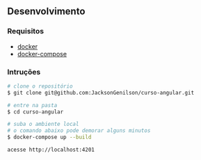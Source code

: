 ## Desenvolvimento

### Requisitos

- [docker](https://docs.docker.com/engine/install/)
- [docker-compose](https://docs.docker.com/compose/install/)

### Intruções

```sh
# clone o repositório
$ git clone git@github.com:JacksonGenilson/curso-angular.git

# entre na pasta
$ cd curso-angular

# suba o ambiente local
# o comando abaixo pode demorar alguns minutos
$ docker-compose up --build

acesse http://localhost:4201
```
